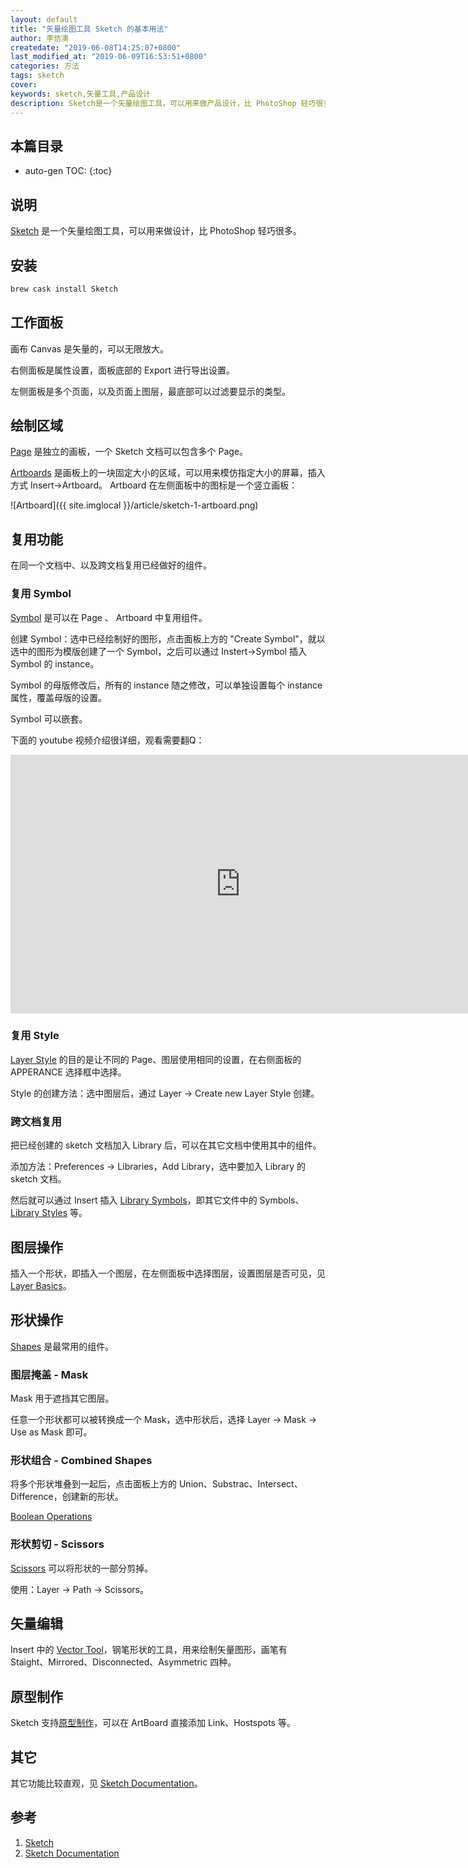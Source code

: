 ```yaml
---
layout: default
title: "矢量绘图工具 Sketch 的基本用法"
author: 李佶澳
createdate: "2019-06-08T14:25:07+0800"
last_modified_at: "2019-06-09T16:53:51+0800"
categories: 方法
tags: sketch
cover:
keywords: sketch,矢量工具,产品设计
description: Sketch是一个矢量绘图工具，可以用来做产品设计，比 PhotoShop 轻巧很多，组件复用等功能都支持
---
```


## 本篇目录

* auto-gen TOC:
{:toc}

## 说明

[Sketch](https://www.sketch.com/pricing/) 是一个矢量绘图工具，可以用来做设计，比 PhotoShop 轻巧很多。

## 安装 

```sh
brew cask install Sketch
```

## 工作面板

画布 Canvas 是矢量的，可以无限放大。

右侧面板是属性设置，面板底部的 Export 进行导出设置。

左侧面板是多个页面，以及页面上图层，最底部可以过滤要显示的类型。

## 绘制区域

[Page](https://www.sketch.com/docs/grouping/pages/) 是独立的画板，一个 Sketch 文档可以包含多个 Page。

[Artboards](https://www.sketch.com/docs/grouping/artboards/) 是画板上的一块固定大小的区域，可以用来模仿指定大小的屏幕，插入方式 Insert->Artboard。
Artboard 在左侧面板中的图标是一个竖立画板：

![Artboard]({{ site.imglocal }}/article/sketch-1-artboard.png)

## 复用功能

在同一个文档中、以及跨文档复用已经做好的组件。

### 复用 Symbol

[Symbol](https://www.sketch.com/docs/symbols/) 是可以在 Page 、 Artboard 中复用组件。

创建 Symbol：选中已经绘制好的图形，点击面板上方的 "Create Symbol"，就以选中的图形为模版创建了一个 Symbol，之后可以通过 Instert->Symbol 插入 Symbol 的 instance。

Symbol 的母版修改后，所有的 instance 随之修改，可以单独设置每个 instance 属性，覆盖母版的设置。

Symbol 可以嵌套。

下面的 youtube 视频介绍很详细，观看需要翻Q：

<iframe width="736" height="414" src="https://www.youtube.com/embed/3fcIp5OXtVE" frameborder="0" allow="accelerometer; autoplay; encrypted-media; gyroscope; picture-in-picture" allowfullscreen></iframe>

### 复用 Style

[Layer Style](https://www.sketch.com/docs/styling/shared-styles/) 的目的是让不同的 Page、图层使用相同的设置，在右侧面板的 APPERANCE 选择框中选择。

Style 的创建方法：选中图层后，通过 Layer -> Create new Layer Style 创建。

### 跨文档复用

把已经创建的 sketch 文档加入 Library 后，可以在其它文档中使用其中的组件。

添加方法：Preferences -> Libraries，Add Library，选中要加入 Library 的 sketch 文档。

然后就可以通过 Insert 插入 [Library Symbols](https://www.sketch.com/docs/libraries/library-symbols)，即其它文件中的 Symbols、[Library Styles](https://www.sketch.com/docs/libraries/library-styles) 等。

## 图层操作 

插入一个形状，即插入一个图层，在左侧面板中选择图层，设置图层是否可见，见 [Layer Basics](https://www.sketch.com/docs/layer-basics/)。

## 形状操作

[Shapes](https://www.sketch.com/docs/shapes/) 是最常用的组件。

### 图层掩盖 - Mask

Mask 用于遮挡其它图层。

任意一个形状都可以被转换成一个 Mask，选中形状后，选择 Layer -> Mask -> Use as Mask 即可。

### 形状组合 - Combined Shapes

将多个形状堆叠到一起后，点击面板上方的 Union、Substrac、Intersect、Difference，创建新的形状。

[Boolean Operations](https://www.sketch.com/docs/shapes/boolean-operations/)

### 形状剪切 - Scissors

[Scissors](https://www.sketch.com/docs/shapes/scissors/) 可以将形状的一部分剪掉。

使用：Layer -> Path -> Scissors。

## 矢量编辑

Insert 中的 [Vector Tool](https://www.sketch.com/docs/vector-editing/vector-tool)，钢笔形状的工具，用来绘制矢量图形，画笔有 Staight、Mirrored、Disconnected、Asymmetric 四种。

## 原型制作

Sketch 支持[原型制作](https://www.sketch.com/docs/prototyping/)，可以在 ArtBoard 直接添加 Link、Hostspots 等。

## 其它

其它功能比较直观，见 [Sketch Documentation][2]。

## 参考

1. [Sketch][1]
2. [Sketch Documentation][2]

[1]: https://www.sketch.com/ "Sketch"
[2]: https://www.sketch.com/docs/ "Sketch Documentation"
